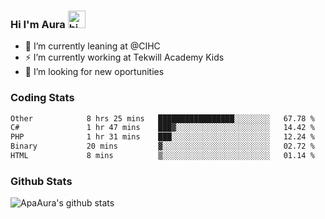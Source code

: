 ### Hi I'm Aura <img src="https://user-images.githubusercontent.com/1303154/88677602-1635ba80-d120-11ea-84d8-d263ba5fc3c0.gif" width="28px" alt="hi">

- 🔭 I’m currently leaning at @CIHC
- ⚡ I’m currently working at Tekwill Academy Kids
- 🤔 I’m looking for new oportunities


### Coding Stats

<!--START_SECTION:waka-->

```txt
Other            8 hrs 25 mins   █████████████████░░░░░░░░   67.78 %
C#               1 hr 47 mins    ███▓░░░░░░░░░░░░░░░░░░░░░   14.42 %
PHP              1 hr 31 mins    ███░░░░░░░░░░░░░░░░░░░░░░   12.24 %
Binary           20 mins         ▓░░░░░░░░░░░░░░░░░░░░░░░░   02.72 %
HTML             8 mins          ▒░░░░░░░░░░░░░░░░░░░░░░░░   01.14 %
```

<!--END_SECTION:waka-->

### Github Stats

![ApaAura's github stats](https://github-readme-stats.vercel.app/api?username=ApaAura&count_private=true&theme=tokyonight&hide=contribs,prs)
